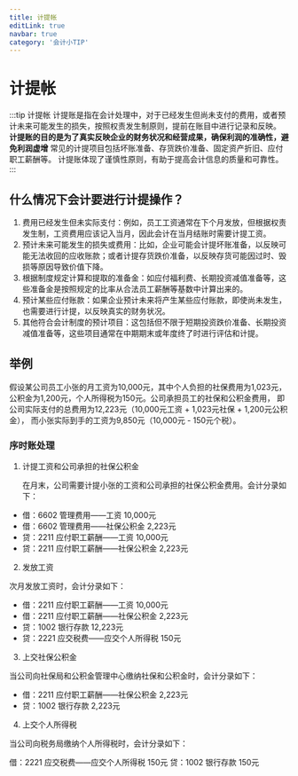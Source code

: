 ```yaml
---
title: 计提帐
editLink: true
navbar: true
category: '会计小TIP'
---
```


# 计提帐

:::tip 计提帐
计提账是指在会计处理中，对于已经发生但尚未支付的费用，或者预计未来可能发生的损失，按照权责发生制原则，提前在账目中进行记录和反映。
**计提账的目的是为了真实反映企业的财务状况和经营成果，确保利润的准确性，避免利润虚增** 
常见的计提项目包括坏账准备、存货跌价准备、固定资产折旧、应付职工薪酬等。
计提账体现了谨慎性原则，有助于提高会计信息的质量和可靠性。
:::

## 什么情况下会计要进行计提操作？

1. 费用已经发生但未实际支付：例如，员工工资通常在下个月发放，但根据权责发生制，工资费用应该记入当月，因此会计在当月结账时需要计提工资。
2. 预计未来可能发生的损失或费用：比如，企业可能会计提坏账准备，以反映可能无法收回的应收账款；或者计提存货跌价准备，以反映存货可能因过时、毁损等原因导致价值下降。
3. 根据制度规定计算和提取的准备金：如应付福利费、长期投资减值准备等，这些准备金是按照规定的比率从合法员工薪酬等基数中计算出来的。
4. 预计某些应付账款：如果企业预计未来将产生某些应付账款，即使尚未发生，也需要进行计提，以反映真实的财务状况。
5. 其他符合会计制度的预计项目：这包括但不限于短期投资跌价准备、长期投资减值准备等，这些项目通常在中期期末或年度终了时进行评估和计提。


## 举例

假设某公司员工小张的月工资为10,000元，其中个人负担的社保费用为1,023元，
公积金为1,200元，个人所得税为150元。公司承担员工的社保和公积金费用，
即公司实际支付的总费用为12,223元（10,000元工资 + 1,023元社保 + 1,200元公积金），
而小张实际到手的工资为9,850元（10,000元 - 150元个税）。


### 序时账处理

1. 计提工资和公司承担的社保公积金

   在月末，公司需要计提小张的工资和公司承担的社保公积金费用。会计分录如下：

- 借：6602 管理费用——工资 10,000元
- 借：6602 管理费用——社保公积金 2,223元
- 贷：2211 应付职工薪酬——工资 10,000元
- 贷：2211 应付职工薪酬——社保公积金 2,223元

2. 发放工资

次月发放工资时，会计分录如下：

- 借：2211 应付职工薪酬——工资 10,000元
- 借：2211 应付职工薪酬——社保公积金 2,223元
- 贷：1002 银行存款 12,223元
- 贷：2221 应交税费——应交个人所得税 150元

3. 上交社保公积金

当公司向社保局和公积金管理中心缴纳社保和公积金时，会计分录如下：

- 借：2211 应付职工薪酬——社保公积金 2,223元
- 贷：1002 银行存款 2,223元

4. 上交个人所得税

当公司向税务局缴纳个人所得税时，会计分录如下：

借：2221 应交税费——应交个人所得税 150元
贷：1002 银行存款 150元

